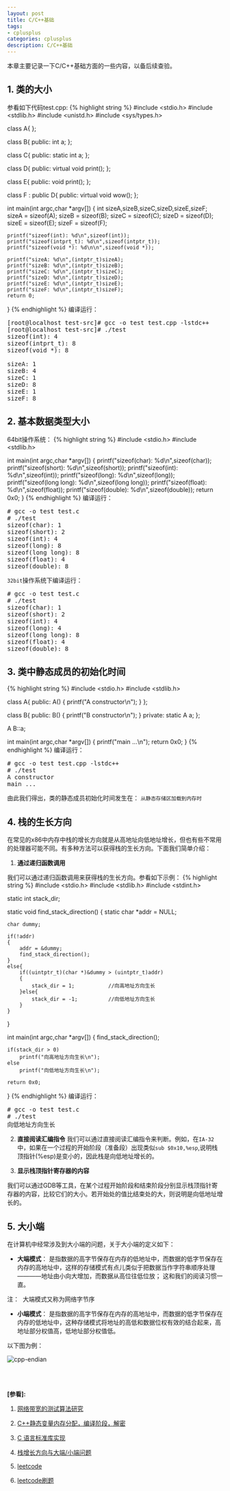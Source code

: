 ```yaml
---
layout: post
title: C/C++基础
tags:
- cplusplus
categories: cplusplus
description: C/C++基础
---
```


本章主要记录一下C/C++基础方面的一些内容，以备后续查验。


<!-- more -->


## 1. 类的大小

参看如下代码test.cpp:
{% highlight string %}
#include <stdio.h>
#include <stdlib.h>
#include <unistd.h>
#include <sys/types.h>


class A{
};

class B{
public:
   int a;
};

class C{
public:
    static int a;
};

class D{
public:
   virtual void print();
};

class E{
public: 
    void print();
};

class F : public D{
public:
   virtual void wow();
};

int main(int argc,char *argv[])
{
    int sizeA,sizeB,sizeC,sizeD,sizeE,sizeF;
    sizeA = sizeof(A);
    sizeB = sizeof(B);
    sizeC = sizeof(C);
    sizeD = sizeof(D);
    sizeE = sizeof(E);
    sizeF = sizeof(F);

    printf("sizeof(int): %d\n",sizeof(int));
    printf("sizeof(intprt_t): %d\n",sizeof(intptr_t));
    printf("sizeof(void *): %d\n\n",sizeof(void *));

    printf("sizeA: %d\n",(intptr_t)sizeA);
    printf("sizeB: %d\n",(intptr_t)sizeB);
    printf("sizeC: %d\n",(intptr_t)sizeC);
    printf("sizeD: %d\n",(intptr_t)sizeD);
    printf("sizeE: %d\n",(intptr_t)sizeE);
    printf("sizeF: %d\n",(intptr_t)sizeF);
    return 0;
}
{% endhighlight %}
编译运行：
<pre>
[root@localhost test-src]# gcc -o test test.cpp -lstdc++
[root@localhost test-src]# ./test
sizeof(int): 4
sizeof(intprt_t): 8
sizeof(void *): 8

sizeA: 1
sizeB: 4
sizeC: 1
sizeD: 8
sizeE: 1
sizeF: 8
</pre>


## 2. 基本数据类型大小

64bit操作系统：
{% highlight string %}
#include <stdio.h>
#include <stdlib.h>

int main(int argc,char *argv[])
{
   printf("sizeof(char): %d\n",sizeof(char));
   printf("sizeof(short): %d\n",sizeof(short));
   printf("sizeof(int): %d\n",sizeof(int));
   printf("sizeof(long): %d\n",sizeof(long));
   printf("sizeof(long long): %d\n",sizeof(long long));
   printf("sizeof(float): %d\n",sizeof(float));
   printf("sizeof(double): %d\n",sizeof(double));
   return 0x0;
}
{% endhighlight %}
编译运行：
<pre>
# gcc -o test test.c
# ./test
sizeof(char): 1
sizeof(short): 2
sizeof(int): 4
sizeof(long): 8
sizeof(long long): 8
sizeof(float): 4
sizeof(double): 8
</pre>

```32bit```操作系统下编译运行：
<pre>
# gcc -o test test.c
# ./test
sizeof(char): 1
sizeof(short): 2
sizeof(int): 4
sizeof(long): 4
sizeof(long long): 8
sizeof(float): 4
sizeof(double): 8
</pre>


## 3. 类中静态成员的初始化时间
{% highlight string %}
#include <stdio.h>
#include <stdlib.h>

class A{
public:
   A()
   {
      printf("A constructor\n");
   }
};

class B{
public:
   B()
   {
     printf("B constructor\n");
   }
private:
   static A a;
};

A B::a;

int main(int argc,char *argv[])
{
   printf("main ...\n");
   return 0x0;
}
{% endhighlight %}
编译运行：
<pre>
# gcc -o test test.cpp -lstdc++
# ./test
A constructor
main ...
</pre>
由此我们得出，类的静态成员初始化时间发生在： ```从静态存储区加载到内存时```

## 4. 栈的生长方向

在常见的x86中内存中栈的增长方向就是从高地址向低地址增长，但也有些不常用的处理器可能不同。有多种方法可以获得栈的生长方向。下面我们简单介绍：

1) **通过递归函数调用**

我们可以通过递归函数调用来获得栈的生长方向。参看如下示例：
{% highlight string %}
#include <stdio.h>
#include <stdlib.h>
#include <stdint.h>

static int stack_dir;

static void find_stack_direction()
{
    static char *addr = NULL;

    char dummy;

    if(!addr)
    {
        addr = &dummy;
        find_stack_direction();
    }
    else{
        if((uintptr_t)(char *)&dummy > (uintptr_t)addr)
        {
            stack_dir = 1;           //向高地址方向生长
        }else{
            stack_dir = -1;          //向低地址方向生长
        }
    }

}

int main(int argc,char *argv[])
{
    find_stack_direction();

    if(stack_dir > 0)
        printf("向高地址方向生长\n");
    else
        printf("向低地址方向生长\n");

    return 0x0;
}
{% endhighlight %}
编译运行：
<pre>
# gcc -o test test.c 
# ./test
向低地址方向生长
</pre>


2) **直接阅读汇编指令**
我们可以通过直接阅读汇编指令来判断。例如，在```IA-32```中，如果在一个过程的开始阶段（准备段）出现类似```sub $0x10,%esp```,说明栈顶指针(%esp)是变小的，因此栈是向低地址增长的。

3) **显示栈顶指针寄存器的内容**

我们可以通过GDB等工具，在某个过程开始阶段和结束阶段分别显示栈顶指针寄存器的内容，比较它们的大小。若开始处的值比结束处的大，则说明是向低地址增长的。


## 5. 大小端
在计算机中经常涉及到大小端的问题，关于大小端的定义如下：

* **大端模式**： 是指数据的高字节保存在内存的低地址中，而数据的低字节保存在内存的高地址中，这样的存储模式有点儿类似于把数据当作字符串顺序处理————地址由小向大增加，而数据从高位往低位放； 这和我们的阅读习惯一直。
<pre>
注： 大端模式又称为网络字节序
</pre>

* **小端模式**： 是指数据的高字节保存在内存的高地址中，而数据的低字节保存在内存的低地址中，这种存储模式将地址的高低和数据位权有效的结合起来，高地址部分权值高，低地址部分权值低。


以下图为例：

![cpp-endian](https://ivanzz1001.github.io/records/assets/img/cplusplus/cpp_little_big_endian.jpg)


<br />
<br />

**[参看]:**

1. [网络带宽的测试算法研究](http://www.docin.com/p-575514222.html)

2. [C++静态变量内存分配，编译阶段，解密 ](http://blog.163.com/lucky_jeck/blog/static/12711474201311182464554/)

3. [C 语言标准库实现](https://ftp.gnu.org/gnu/glibc/)

4. [栈增长方向与大端/小端问题](https://www.cnblogs.com/xkfz007/archive/2012/06/22/2558935.html)

5. [leetcode](https://leetcode.com/problems/word-break-ii/)

6. [leetcode刷题](http://www.cnblogs.com/grandyang/p/4606334.html)

<br />
<br />
<br />





